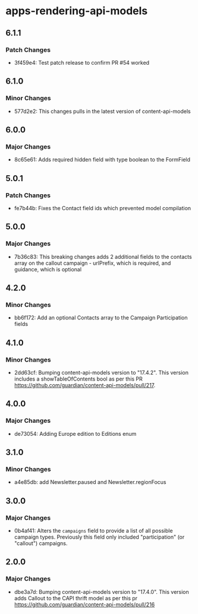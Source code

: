 # apps-rendering-api-models

## 6.1.1

### Patch Changes

- 3f459e4: Test patch release to confirm PR #54 worked

## 6.1.0

### Minor Changes

- 577d2e2: This changes pulls in the latest version of content-api-models

## 6.0.0

### Major Changes

- 8c65e61: Adds required hidden field with type boolean to the FormField

## 5.0.1

### Patch Changes

- fe7b44b: Fixes the Contact field ids which prevented model compilation

## 5.0.0

### Major Changes

- 7b36c83: This breaking changes adds 2 additional fields to the contacts array on the callout campaign - urlPrefix, which is required, and guidance, which is optional

## 4.2.0

### Minor Changes

- bb6f172: Add an optional Contacts array to the Campaign Participation fields

## 4.1.0

### Minor Changes

- 2dd63cf: Bumping content-api-models version to "17.4.2". This version includes a showTableOfContents bool as per this PR https://github.com/guardian/content-api-models/pull/217.

## 4.0.0

### Major Changes

- de73054: Adding Europe edition to Editions enum

## 3.1.0

### Minor Changes

- a4e85db: add Newsletter.paused and Newsletter.regionFocus

## 3.0.0

### Major Changes

- 0b4af41: Alters the `campaigns` field to provide a list of all possible campaign types. Previously this field only included "participation" (or "callout") campaigns.

## 2.0.0

### Major Changes

- dbe3a7d: Bumping content-api-models version to "17.4.0". This version adds Callout to the CAPI thrift model as per this pr https://github.com/guardian/content-api-models/pull/216
